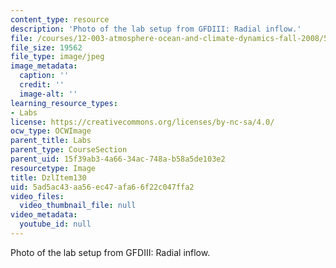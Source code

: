 ```yaml
---
content_type: resource
description: 'Photo of the lab setup from GFDIII: Radial inflow.'
file: /courses/12-003-atmosphere-ocean-and-climate-dynamics-fall-2008/5ad5ac43aa56ec47afa66f22c047ffa2_DzlItem130.jpg
file_size: 19562
file_type: image/jpeg
image_metadata:
  caption: ''
  credit: ''
  image-alt: ''
learning_resource_types:
- Labs
license: https://creativecommons.org/licenses/by-nc-sa/4.0/
ocw_type: OCWImage
parent_title: Labs
parent_type: CourseSection
parent_uid: 15f39ab3-4a66-34ac-748a-b58a5de103e2
resourcetype: Image
title: DzlItem130
uid: 5ad5ac43-aa56-ec47-afa6-6f22c047ffa2
video_files:
  video_thumbnail_file: null
video_metadata:
  youtube_id: null
---
```

Photo of the lab setup from GFDIII: Radial inflow.